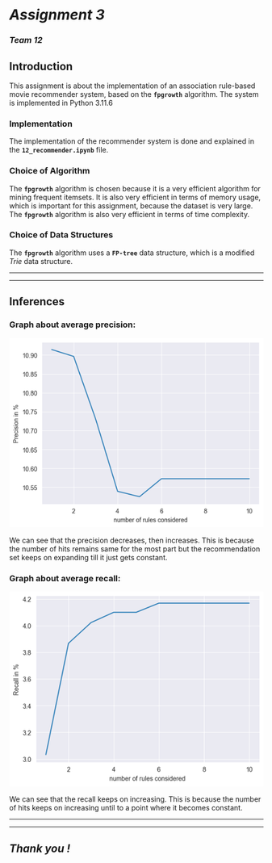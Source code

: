 # ***Assignment 3***
### ***Team 12***

## **Introduction**
This assignment is about the implementation of an association rule-based movie recommender system, based on the **`fpgrowth`** algorithm. The system is implemented in Python 3.11.6

### Implementation
The implementation of the recommender system is done and explained in the **`12_recommender.ipynb`** file.

### Choice of Algorithm
The **`fpgrowth`** algorithm is chosen because it is a very efficient algorithm for mining frequent itemsets. It is also very efficient in terms of memory usage, which is important for this assignment, because the dataset is very large. The **`fpgrowth`** algorithm is also very efficient in terms of time complexity.  

### Choice of Data Structures
The **`fpgrowth`** algorithm uses a **`FP-tree`** data structure, which is a modified *Trie* data structure.

***
***

## **Inferences**

### **Graph about average precision**: 
![](/prec.png)

We can see that the precision decreases, then increases. This is because the number of hits remains same for the most part but the recommendation set keeps on expanding till it just gets constant.

### **Graph about average recall**:
![](/recall.png)

We can see that the recall keeps on increasing. This is because the number of hits keeps on increasing until to a point where it becomes constant.


***
***

## ***Thank you !***
